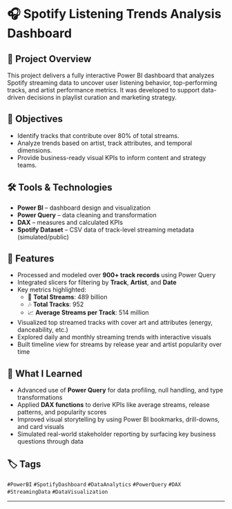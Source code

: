 # 🎧 Spotify Listening Trends Analysis Dashboard

## 📌 Project Overview
This project delivers a fully interactive Power BI dashboard that analyzes Spotify streaming data to uncover user listening behavior, top-performing tracks, and artist performance metrics. It was developed to support data-driven decisions in playlist curation and marketing strategy.

## 🎯 Objectives
- Identify tracks that contribute over 80% of total streams.
- Analyze trends based on artist, track attributes, and temporal dimensions.
- Provide business-ready visual KPIs to inform content and strategy teams.

## 🛠️ Tools & Technologies
- **Power BI** – dashboard design and visualization  
- **Power Query** – data cleaning and transformation  
- **DAX** – measures and calculated KPIs  
- **Spotify Dataset** – CSV data of track-level streaming metadata (simulated/public)

## 🚀 Features
- Processed and modeled over **900+ track records** using Power Query  
- Integrated slicers for filtering by **Track**, **Artist**, and **Date**  
- Key metrics highlighted:
  - 🎵 **Total Streams**: 489 billion  
  - 🎶 **Total Tracks**: 952  
  - 📈 **Average Streams per Track**: 514 million  
- Visualized top streamed tracks with cover art and attributes (energy, danceability, etc.)  
- Explored daily and monthly streaming trends with interactive visuals  
- Built timeline view for streams by release year and artist popularity over time

## 🧠 What I Learned
- Advanced use of **Power Query** for data profiling, null handling, and type transformations  
- Applied **DAX functions** to derive KPIs like average streams, release patterns, and popularity scores  
- Improved visual storytelling by using Power BI bookmarks, drill-downs, and card visuals  
- Simulated real-world stakeholder reporting by surfacing key business questions through data

## 🏷️ Tags
`#PowerBI` `#SpotifyDashboard` `#DataAnalytics` `#PowerQuery` `#DAX` `#StreamingData` `#DataVisualization`

---
